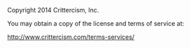 Copyright 2014 Crittercism, Inc.

You may obtain a copy of the license and terms of service at:

http://www.crittercism.com/terms-services/

